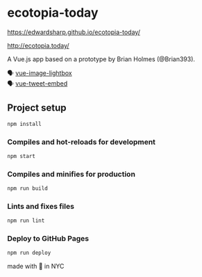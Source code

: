 # ecotopia-today 

https://edwardsharp.github.io/ecotopia-today/

http://ecotopia.today/

A Vue.js app based on a prototype by Brian Holmes (@Brian393). 

🗣 [vue-image-lightbox](https://www.npmjs.com/package/vue-image-lightbox)  
🗣 [vue-tweet-embed](https://github.com/tonickkozlov/vue-tweet-embed)

## Project setup

```sh
npm install
```

### Compiles and hot-reloads for development

```sh
npm start
```

### Compiles and minifies for production

```sh
npm run build
```

### Lints and fixes files

```sh
npm run lint
```

### Deploy to GitHub Pages

```sh
npm run deploy
```

made with 🖤 in NYC
